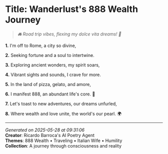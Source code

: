 # Title: Wanderlust's 888 Wealth Journey

> *🚘 Road trip vibes, flexing my dolce vita dreams! 🌟*

**1.** I'm off to Rome, a city so divine,


**2.** Seeking fortune and a soul to intertwine.


**3.** Exploring ancient wonders, my spirit soars,


**4.** Vibrant sights and sounds, I crave for more.


**5.** In the land of pizza, gelato, and amore,


**6.** I manifest 888, an abundant life's core. 🍕


**7.** Let's toast to new adventures, our dreams unfurled,


**8.** Where wealth and love unite, the world's our pearl. 🌍



---

*Generated on 2025-05-28 at 09:31:06*  
**Creator**: Ricardo Barroca's AI Poetry Agent  
**Themes**: 888 Wealth • Traveling • Italian Wife • Humility  
**Collection**: A journey through consciousness and reality